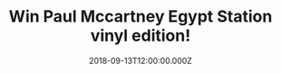 ---
campaign-uuid: "c-35648fd9-c4b2-4344-8ee4-04864c15c61e"
type: "Competition"
category: "Gifts"
date: "2018-09-13T12:00:00.000Z"
end-date: "2018-10-13T23:59:00.000Z"
disable-form: false
is_promoted: false
has_entry_page: true
title: "Win Paul Mccartney Egypt Station vinyl edition!"
competition-description: "<p>Opening Station, I Don’t Know, Come On To Me… are his\
  \ brand new hits… YES! get ready: Paul Mccartney is back and this time he’s releasing\
  \ his first solo LP in five years: Egypt Station!</p>\r\n<p>And that's not all:\
  \ we have managed to get our hands on his brand new album Egypt Station vinyl edition\
  \ to one of our lucky NME readers!</p>\r\n<p>Want it? You know what to do!</p>"
hero-header: "Win Paul Mccartney Egypt Station vinyl edition!"
terms-confirmation: "N/A"
banner-img: "https://assets.expresslyapp.com/asset-d1b6a553-9e10-4582-a436-1b9d464c5847.jpg"
logo-left-href: "aaa.nme.com"
logo-left-image: "https://assets.expresslyapp.com/asset-07eb481c-51d3-4de9-84d9-d7e583c71ff0.jpg"
logo-left-title: "NME AAA"
bg-image-hero: "https://assets.expresslyapp.com/asset-fa958b8c-6cf6-45c3-99d3-faad1201876d.jpg"
bg-image-first: "https://assets.expresslyapp.com/asset-e7d73d54-fc22-43d3-bee8-a636e5afb74c.jpg"
section1-content: "<p>Egypt Station is a record that’s going to delight Maccas fans\
  \ and most important The Beatles fans! It reveals the magnificent Paul Mccartney\
  \ itself to be another well-crafted collection of confections!</p>\r\n<p>Egypt Station\
  \ is a collection of melodic statements by the rock’s greatest optimist. If you\
  \ are Paul Mccartney’s biggest fan, don’t miss the opportunity of winning his best\
  \ solo album Egypt Station. Enter the form below for a chance to win and it could\
  \ be yours!</p>"
entry-title: "Win Paul Mccartney Egypt Station vinyl edition!"
entry-content: "Enter the draw to win Paul Mccartney Egypt Station vinyl edition by\
  \ completing the form below before 23:59 on 13th of September 2018."
has-winner: false
prize-description: "Paul Mccartney Egypt Station vinyl edition"
special-conditions: "Multiple entries are allowed up to one every day."
---